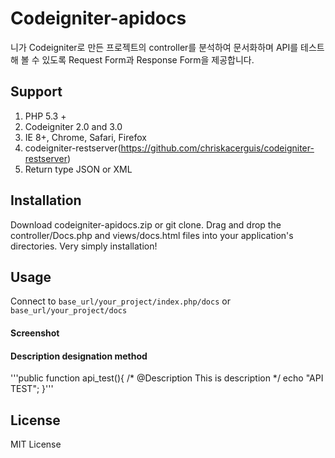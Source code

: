 # Codeigniter-apidocs

니가 Codeigniter로 만든 프로젝트의 controller를 분석하여 문서화하며 API를 테스트 해 볼 수 있도록 Request Form과 Response Form을 제공합니다.

## Support

1. PHP 5.3 +
2. Codeigniter 2.0 and 3.0
3. IE 8+, Chrome, Safari, Firefox
4. codeigniter-restserver(https://github.com/chriskacerguis/codeigniter-restserver)
5. Return type JSON or XML

## Installation

Download codeigniter-apidocs.zip or git clone. Drag and drop the controller/Docs.php and views/docs.html files into your application's directories. 
Very simply installation!

## Usage

Connect to `base_url/your_project/index.php/docs` or `base_url/your_project/docs`

#### Screenshot



#### Description designation method

'''public function api_test(){
		/*
			@Description This is description 
		*/
		echo "API TEST";
	}'''


## License

MIT License